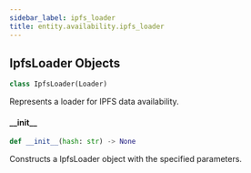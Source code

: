 ```yaml
---
sidebar_label: ipfs_loader
title: entity.availability.ipfs_loader
---
```


## IpfsLoader Objects

```python
class IpfsLoader(Loader)
```

Represents a loader for IPFS data availability.

#### \_\_init\_\_

```python
def __init__(hash: str) -> None
```

Constructs a IpfsLoader object with the specified parameters.


